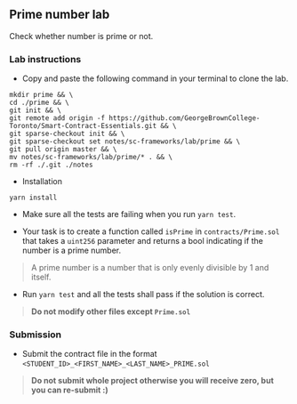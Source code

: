 ## Prime number lab
Check whether number is prime or not.

### Lab instructions
* Copy and paste the following command in your terminal to clone the lab.

```
mkdir prime && \
cd ./prime && \ 
git init && \ 
git remote add origin -f https://github.com/GeorgeBrownCollege-Toronto/Smart-Contract-Essentials.git && \
git sparse-checkout init && \
git sparse-checkout set notes/sc-frameworks/lab/prime && \
git pull origin master && \ 
mv notes/sc-frameworks/lab/prime/* . && \
rm -rf ./.git ./notes
```

* Installation

```
yarn install
```

* Make sure all the tests are failing when you run `yarn test`.

* Your task is to create a function called `isPrime` in `contracts/Prime.sol` that takes a `uint256` parameter and returns a bool indicating if the number is a prime number.

> A prime number is a number that is only evenly divisible by 1 and itself.

* Run `yarn test` and all the tests shall pass if the solution is correct.

> **Do not modify other files except `Prime.sol`**

### Submission
* Submit the contract file in the format `<STUDENT_ID>_<FIRST_NAME>_<LAST_NAME>_PRIME.sol`
> **Do not submit whole project otherwise you will receive zero, but you can re-submit :)**